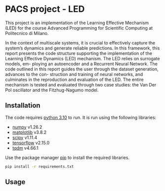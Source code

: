 # PACS project - LED

This project is an implementation of the Learning Effective Mechanism (LED) for the course Advanced Programming for Scientific Computing at Politecnico di Milano.

In the context of multiscale systems, it is crucial to effectively capture
the system’s dynamics and generate reliable predictions. In this framework, this
report presents the code structure supporting the implementation of the Learning
Effective Dynamics (LED) mechanism. The LED relies on surrogate models, em-
ploying an autoencoder and a Recurrent Neural Network. The code outlined in
this report guides the user through the dataset generation, advances to the con-
struction and training of neural networks, and culminates in the reproduction and
evaluation of the LED. The entire mechanism is tested and evaluated through two
case studies: the Van Der Pol oscillator and the Fitzhug-Nagumo model.

## Installation

The code requires [python 3.10](https://www.python.org/downloads/release/python-31013/) to run. It is run using the following libraries:
* [numpy](https://numpy.org/) v1.26.2
* [matplotlib](https://matplotlib.org/) v3.8.2
* [scipy](https://scipy.org/) v1.11.4
* [tensorflow](https://www.tensorflow.org/) v2.15.0
* [tqdm](https://pypi.org/project/tqdm/) v4.66.1


Use the package manager [pip](https://pip.pypa.io/en/stable/) to install the required libraries.

```bash
pip install -r requirements.txt
```

## Usage

